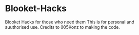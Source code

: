 # Blooket-Hacks
Blooket Hacks for those who need them
This is for personal and auuthorised use. Credits to 005Konz to making the code.
